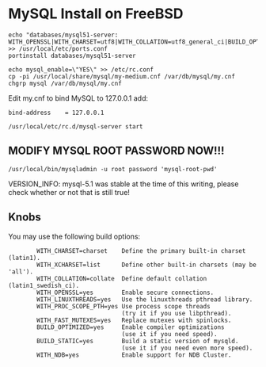 # MySQL Install on FreeBSD

```
echo "databases/mysql51-server: WITH_OPENSSL|WITH_CHARSET=utf8|WITH_COLLATION=utf8_general_ci|BUILD_OPTIMIZED" >> /usr/local/etc/ports.conf
portinstall databases/mysql51-server

echo mysql_enable=\"YES\" >> /etc/rc.conf
cp -pi /usr/local/share/mysql/my-medium.cnf /var/db/mysql/my.cnf
chgrp mysql /var/db/mysql/my.cnf
```

Edit my.cnf to bind MySQL to 127.0.0.1 add:

```
bind-address    = 127.0.0.1
```

```
/usr/local/etc/rc.d/mysql-server start
```

## MODIFY MYSQL ROOT PASSWORD NOW!!!

```
/usr/local/bin/mysqladmin -u root password 'mysql-root-pwd'
```

VERSION_INFO: mysql-5.1 was stable at the time of this writing, please check
whether or not that is still true!

## Knobs

You may use the following build options:

```
        WITH_CHARSET=charset    Define the primary built-in charset (latin1).
        WITH_XCHARSET=list      Define other built-in charsets (may be 'all').
        WITH_COLLATION=collate  Define default collation (latin1_swedish_ci).
        WITH_OPENSSL=yes        Enable secure connections.
        WITH_LINUXTHREADS=yes   Use the linuxthreads pthread library.
        WITH_PROC_SCOPE_PTH=yes Use process scope threads
                                (try it if you use libpthread).
        WITH_FAST_MUTEXES=yes   Replace mutexes with spinlocks.
        BUILD_OPTIMIZED=yes     Enable compiler optimizations
                                (use it if you need speed).
        BUILD_STATIC=yes        Build a static version of mysqld.
                                (use it if you need even more speed).
        WITH_NDB=yes            Enable support for NDB Cluster.
```